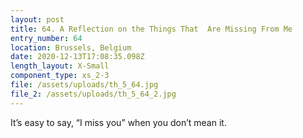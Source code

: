 ```yaml
---
layout: post
title: 64. A Reflection on the Things That  Are Missing From Me
entry_number: 64
location: Brussels, Belgium
date: 2020-12-13T17:08:35.098Z
length_layout: X-Small
component_type: xs_2-3
file: /assets/uploads/th_5_64.jpg
file_2: /assets/uploads/th_5_64_2.jpg
---
```

It’s easy to say, “I miss you” when you don’t mean it.